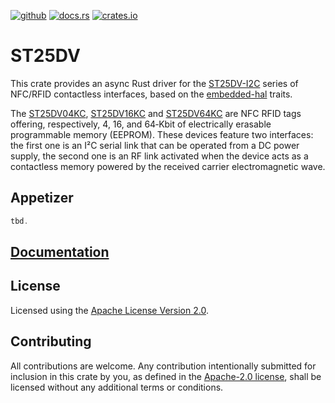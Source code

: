 [![github](https://img.shields.io/github/actions/workflow/status/kkdh/st25dv-rs/build.yaml?branch=main&style=for-the-badge&logo=githubactions&label=build)](https://github.com/kkdh/st25dv-rs/actions?query=branch%3Amain)
[![docs.rs](https://img.shields.io/docsrs/st25dv?style=for-the-badge&logo=rust)](https://docs.rs/st25dv)
[![crates.io](https://img.shields.io/crates/v/st25dv?style=for-the-badge&logo=rust)](https://crates.io/crates/st25dv)

# ST25DV

This crate provides an async Rust driver for the [ST25DV-I2C](https://www.st.com/en/nfc/st25dv-i2c-series-dynamic-nfc-tags.html) series of NFC/RFID contactless interfaces, based on the [embedded-hal](https://github.com/rust-embedded/embedded-hal) traits.

The [ST25DV04KC](https://www.st.com/en/nfc/st25dv04kc.html), [ST25DV16KC](https://www.st.com/en/nfc/st25dv16kc.html) and [ST25DV64KC](https://www.st.com/en/nfc/st25dv64kc.html) are NFC RFID tags offering, respectively, 4, 16, and 64‑Kbit of electrically erasable programmable memory (EEPROM). These devices feature two interfaces: the first one is an I²C serial link that can be operated from a DC power supply, the second one is an RF link activated when the device acts as a contactless memory powered by the received carrier electromagnetic wave.

## Appetizer
```rust
tbd.
```

## [Documentation](https://docs.rs/st25dv)

## License
Licensed using the [Apache License Version 2.0](LICENSE).

## Contributing
All contributions are welcome. Any contribution intentionally submitted for inclusion in this crate by you, as defined in the [Apache-2.0 license](LICENSE), shall be licensed without any additional terms or conditions.
